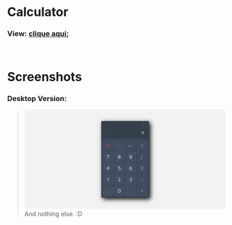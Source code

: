 # Calculator

### <b>View:</b> [clique aqui](https://nashcompany.cf/global/);
 
 <br/>

 # Screenshots

### Desktop Version:

> ![Desktop](./assets/screen.png)
And nothing else. :D